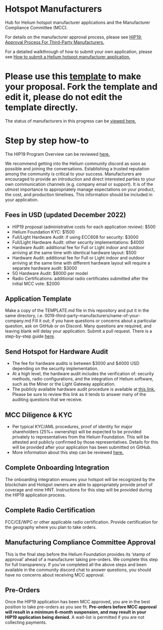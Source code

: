 # Hotspot Manufacturers

Hub for Helium hotspot manufacturer applications and the Manufacturer Compliance Committee (MCC).

For details on the manufacturer approval process, please see [HIP19: Approval Process For Third-Party Manufacturers.](https://github.com/helium/HIP/blob/master/0019-third-party-manufacturers.md)

For a detailed walkthrough of how to submit your own application, please see [How to submit a Helium hotspot manufacturer application.](https://jamiedubs.com/blog/how-to-submit-helium-manufacturer-application/)

# Please use this [template](https://github.com/dewi-alliance/hotspot-manufacturers/blob/main/template.md) to make your proposal. Fork the template and edit it, please do not edit the template directly. 

The status of manufacturers in this progress can be [viewed here.](https://docs.google.com/spreadsheets/d/1pOmrMV_oiF0FtR1NOX_pqykKOBsb_QghiNkTlF644DU/edit?usp=sharing)

# Step by step how-to 
The HIP19 Program Overview can be reviewed [here.](https://heliumfoundation.notion.site/HIP19-Program-a43eee37bf0e473981147ab1f64ec383) 

We recommend getting into the Helium community discord as soon as possible and joining the conversations. Establishing a trusted reputation among the community is critical to your success. Manufacturers are encouraged to provide an introduction and direct interested parties to your own communication channels (e.g. company email or support). It is of the utmost importance to appropriately manage expectations on your product, the cost, and production timelines. This information should be included in your application. 
 
## Fees in USD (updated December 2022)
 * HIP19 proposal (administrative costs for each application review): $500
 * Helium Foundation KYC: $1500
 * Full/Light Hardware Audit: if using ECC608 for security: $3000 
 * Full/Light Hardware Audit: other security implementations: $4000
 * Hardware Audit: additional fee for Full or Light indoor and outdoor arriving at the same time with identical hardware layout: $500
 * Hardware Audit: additional fee for Full or Light indoor and outdoor arriving at the same time with different hardware layout will require a separate hardware audit: $3000
 * 5G Hardware Audit: $8000 per model
 * Radio Certifications: additional radio certificates submitted after the initial MCC vote: $2000
  
## Application Template
 Make a copy of the TEMPLATE.md file in this repository and put it in the same directory, i.e. 0019-third-party-manufacturers/name-of-your-company.md
 Fill it out; if you have questions or concerns about a particular question, ask on GitHub or on Discord. Many questions are required, and leaving blank will delay your application.
 Submit a pull request.
 There is a step-by-step guide [here](https://jamiedubs.com/blog/how-to-submit-helium-manufacturer-application/).
 
## Send Hotspot for Hardware Audit 
 * The fee for hardware audits is between $3000 and $4000 USD depending on the security implementation.
 * At a high level, the hardware audit includes the verification of: security methods, radio configurations, and the integration of Helium software, such as the Miner or the Light Gateway application.
 * The publicly available hardware audit procedure is available at [this link.](https://heliumfoundation.notion.site/Hardware-Audit-PDF-Requirements-136fe35b6f30492c874bd417d2a22b37) Please be sure to review this link as it tends to answer many of the auditing questions that we receive.

## MCC Diligence & KYC
 * Per typical KYC/AML procedures, proof of identity for major shareholders (25%+ ownership) will be expected to be provided privately to representatives from the Helium Foundation. This will be attested and publicly confirmed by those representatives. Details for this will be provided after your application has been submitted on GitHub.
 * More information about this step can be reviewed [here.](https://heliumfoundation.notion.site/HIP19-Program-a43eee37bf0e473981147ab1f64ec383)

## Complete Onboarding Integration 
 The onboarding integration ensures your hotspot will be recognized by the blockchain and Hotspot owners are able to appropriately provide proof of coverage and mine HNT.
 Instructions for this step will be provided during the HIP19 application process.
 
## Complete Radio Certification
 FCC/CE/WPC or other applicable radio certification.
 Provide certification for the geography where you plan to take orders.
 
## Manufacturing Compliance Committee Approval
 This is the final step before the Helium Foundation provides its ‘stamp of approval’ ahead of a manufacturer taking pre-orders. 
 We complete this step for full transparency.
 If you’ve completed all the above steps and been available in the community discord chat to answer questions, you should have no concerns about receiving MCC approval. 

## Pre-Orders
 Once the HIP19 application has been MCC approved, you are in the best position to take pre-orders as you see fit. <b>Pre-orders before MCC approval will result in a minimum 6-month suspension, and may result in your HIP19 application being denied.</b>
 A wait-list is permitted if you are not collecting payments.
